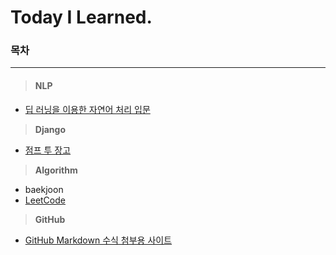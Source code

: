 # Today I Learned.
### 목차

---

> #### NLP

+ [딥 러닝을 이용한 자연어 처리 입문](https://github.com/p-chanmin/TIL/tree/main/NLP#%EB%94%A5-%EB%9F%AC%EB%8B%9D%EC%9D%84-%EC%9D%B4%EC%9A%A9%ED%95%9C-%EC%9E%90%EC%97%B0%EC%96%B4-%EC%B2%98%EB%A6%AC-%EC%9E%85%EB%AC%B8)




> **Django**

* [점프 투 장고](https://github.com/p-chanmin/TIL/tree/main/Django#%EC%A0%90%ED%94%84-%ED%88%AC-%EC%9E%A5%EA%B3%A0)



> **Algorithm** 

* baekjoon
* [LeetCode](https://github.com/p-chanmin/TIL/tree/main/Algorithm/LeetCode#leetcode-%EB%AC%B8%EC%A0%9C-%ED%92%80%EC%9D%B4)



> **GitHub**

* [GitHub Markdown 수식 첨부용 사이트](https://latex.codecogs.com/)
